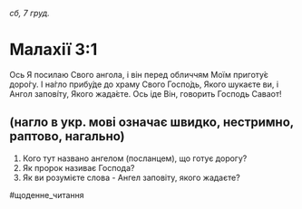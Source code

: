 
_сб, 7 груд._

# Малахії 3:1
Ось Я посилаю Свого ангола, і він перед обличчям Моїм приготу́є доро́гу. І на́гло прибу́де до храму Свого Госпо́дь, Якого шукаєте ви, і Ангол запові́ту, Якого жада́єте. Ось іде Він, говорить Господь Саваот!

## (нагло в укр. мові означає швидко, нестримно, раптово, нагально)

1. Кого тут названо ангелом (посланцем), що готує дорогу?
2. Як пророк називає Господа?
3. Як ви розумієте слова - Ангел заповіту, якого жадаєте?

#щоденне_читання
